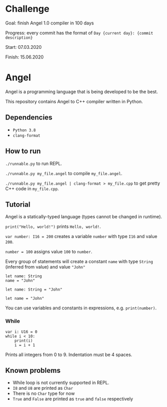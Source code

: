 # Challenge
Goal: finish Angel 1.0 compiler in 100 days

Progress: every commit has the format of `Day {current day}: {commit description}`

Start: 07.03.2020

Finish: 15.06.2020

# Angel
Angel is a programming language that is being developed to be the best.

This repository contains Angel to C++ compiler written in Python.

## Dependencies
- `Python 3.8`
- `clang-format`

## How to run
`./runnable.py` to run REPL.

`./runnable.py my_file.angel` to compile `my_file.angel`.

`./runnable.py my_file.angel | clang-format > my_file.cpp` to get pretty
C++ code in `my_file.cpp`. 

## Tutorial
Angel is a statically-typed language (types cannot be changed in runtime). 

`print("Hello, world!")` prints `Hello, world!`.

`var number: I16 = 200` creates a variable `number` with type `I16` and value `200`.

`number = 100` assigns value `100` to `number`.

Every group of statements will create a constant `name` with type `String`
(inferred from value) and value `"John"`
```
let name: String
name = "John"

let name: String = "John"

let name = "John"
```
You can use variables and constants in expressions, e.g. `print(number)`.

### While
```
var i: U16 = 0
while i < 10:
    print(i)
    i = i + 1
```
Prints all integers from 0 to 9. Indentation must be 4 spaces.

## Known problems
- While loop is not currently supported in REPL.
- `I8` and `U8` are printed as `Char`
- There is no `Char` type for now
- `True` and `False` are printed as `true` and `false` respectively
